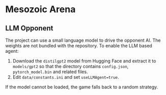 # Mesozoic Arena

## LLM Opponent

The project can use a small language model to drive the opponent AI. The weights
are not bundled with the repository. To enable the LLM based agent:

1. Download the `distilgpt2` model from Hugging Face and extract it to
   `models/gpt2` so that the directory contains `config.json`, `pytorch_model.bin`
   and related files.
2. Edit `data/constants.ini` and set `useLLMAgent=true`.

If the model cannot be loaded, the game falls back to a random strategy.
